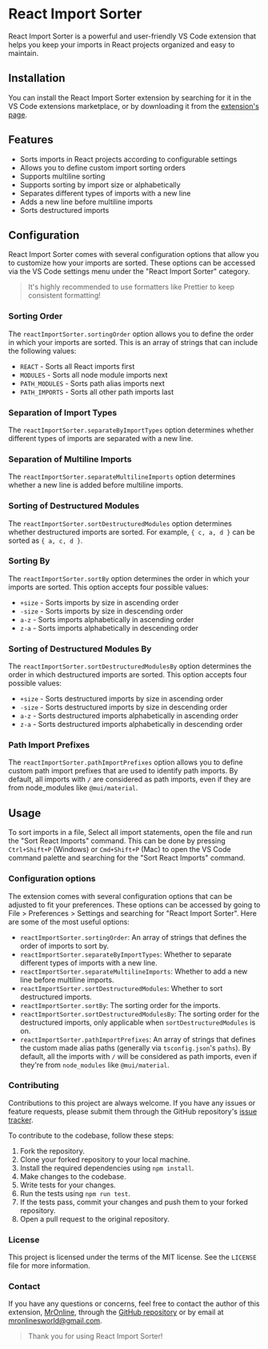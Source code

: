 # React Import Sorter

React Import Sorter is a powerful and user-friendly VS Code extension that helps you keep your imports in React projects organized and easy to maintain.

## Installation

You can install the React Import Sorter extension by searching for it in the VS Code extensions marketplace, or by downloading it from the [extension's page](https://marketplace.visualstudio.com/items?itemName=MrOnline.react-import-sorter).

## Features

- Sorts imports in React projects according to configurable settings
- Allows you to define custom import sorting orders
- Supports multiline sorting
- Supports sorting by import size or alphabetically
- Separates different types of imports with a new line
- Adds a new line before multiline imports
- Sorts destructured imports

## Configuration

React Import Sorter comes with several configuration options that allow you to customize how your imports are sorted. These options can be accessed via the VS Code settings menu under the "React Import Sorter" category.

> It's highly recommended to use formatters like Prettier to keep consistent formatting!

### Sorting Order

The `reactImportSorter.sortingOrder` option allows you to define the order in which your imports are sorted. This is an array of strings that can include the following values:

- `REACT` - Sorts all React imports first
- `MODULES` - Sorts all node module imports next
- `PATH_MODULES` - Sorts path alias imports next
- `PATH_IMPORTS` - Sorts all other path imports last

### Separation of Import Types

The `reactImportSorter.separateByImportTypes` option determines whether different types of imports are separated with a new line.

### Separation of Multiline Imports

The `reactImportSorter.separateMultilineImports` option determines whether a new line is added before multiline imports.

### Sorting of Destructured Modules

The `reactImportSorter.sortDestructuredModules` option determines whether destructured imports are sorted. For example, `{ c, a, d }` can be sorted as `{ a, c, d }`.

### Sorting By

The `reactImportSorter.sortBy` option determines the order in which your imports are sorted. This option accepts four possible values:

- `+size` - Sorts imports by size in ascending order
- `-size` - Sorts imports by size in descending order
- `a-z` - Sorts imports alphabetically in ascending order
- `z-a` - Sorts imports alphabetically in descending order

### Sorting of Destructured Modules By

The `reactImportSorter.sortDestructuredModulesBy` option determines the order in which destructured imports are sorted. This option accepts four possible values:

- `+size` - Sorts destructured imports by size in ascending order
- `-size` - Sorts destructured imports by size in descending order
- `a-z` - Sorts destructured imports alphabetically in ascending order
- `z-a` - Sorts destructured imports alphabetically in descending order

### Path Import Prefixes

The `reactImportSorter.pathImportPrefixes` option allows you to define custom path import prefixes that are used to identify path imports. By default, all imports with `/` are considered as path imports, even if they are from node_modules like `@mui/material`.

## Usage

To sort imports in a file, Select all import statements, open the file and run the "Sort React Imports" command. This can be done by pressing `Ctrl+Shift+P` (Windows) or `Cmd+Shift+P` (Mac) to open the VS Code command palette and searching for the "Sort React Imports" command.

### Configuration options

The extension comes with several configuration options that can be adjusted to fit your preferences. These options can be accessed by going to File > Preferences > Settings and searching for "React Import Sorter". Here are some of the most useful options:

- `reactImportSorter.sortingOrder`: An array of strings that defines the order of imports to sort by.
- `reactImportSorter.separateByImportTypes`: Whether to separate different types of imports with a new line.
- `reactImportSorter.separateMultilineImports`: Whether to add a new line before multiline imports.
- `reactImportSorter.sortDestructuredModules`: Whether to sort destructured imports.
- `reactImportSorter.sortBy`: The sorting order for the imports.
- `reactImportSorter.sortDestructuredModulesBy`: The sorting order for the destructured imports, only applicable when `sortDestructuredModules` is on.
- `reactImportSorter.pathImportPrefixes`: An array of strings that defines the custom made alias paths (generally via `tsconfig.json`'s `paths`). By default, all the imports with `/` will be considered as path imports, even if they're from `node_modules` like `@mui/material`.

### Contributing

Contributions to this project are always welcome. If you have any issues or feature requests, please submit them through the GitHub repository's [issue tracker](https://github.com/Mr0nline/React-Import-Sorter/issues).

To contribute to the codebase, follow these steps:

1. Fork the repository.
2. Clone your forked repository to your local machine.
3. Install the required dependencies using `npm install`.
4. Make changes to the codebase.
5. Write tests for your changes.
6. Run the tests using `npm run test`.
7. If the tests pass, commit your changes and push them to your forked repository.
8. Open a pull request to the original repository.

### License

This project is licensed under the terms of the MIT license. See the `LICENSE` file for more information.

### Contact

If you have any questions or concerns, feel free to contact the author of this extension, [MrOnline](https://github.com/Mr0nline), through the [GitHub repository](https://github.com/Mr0nline/React-Import-Sorter) or by email at mronlinesworld@gmail.com.

> Thank you for using React Import Sorter!
